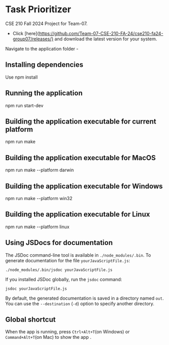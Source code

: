 # Task Prioritizer
CSE 210 Fall 2024 Project for Team-07.
- Click [here]{https://github.com/Team-07-CSE-210-FA-24/cse210-fa24-group07/releases/} and download the latest version for your system.

Navigate to the application folder - 
## Installing dependencies
Use npm install 
## Running the application
npm run start-dev
## Building the application executable for current platform
npm run make
## Building the application executable for MacOS
npm run make --platform darwin 
## Building the application executable for Windows
npm run make --platform win32
## Building the application executable for Linux
npm run make --platform linux
## Using JSDocs for documentation
The JSDoc command-line tool is available in
`./node_modules/.bin`. To generate documentation for the file
`yourJavaScriptFile.js`:

    ./node_modules/.bin/jsdoc yourJavaScriptFile.js

If you installed JSDoc globally, run the `jsdoc` command:

    jsdoc yourJavaScriptFile.js

By default, the generated documentation is saved in a directory named `out`. You can use the `--destination` (`-d`) option to specify another directory.

## Global shortcut

When the app is running, press `Ctrl+Alt+T`(on Windows) or `Command+Alt+T`(on Mac) to show the app .
